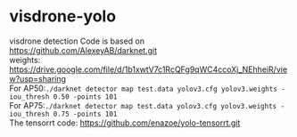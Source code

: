 # visdrone-yolo
visdrone detection
Code is based on https://github.com/AlexeyAB/darknet.git  
weights: https://drive.google.com/file/d/1b1xwtV7c1RcQFg9qWC4ccoXj_NEhheiR/view?usp=sharing  
For AP50:`./darknet detector map test.data yolov3.cfg yolov3.weights -iou_thresh 0.50 -points 101`   
For AP75:`./darknet detector map test.data yolov3.cfg yolov3.weights -iou_thresh 0.75 -points 101`    
The tensorrt code: https://github.com/enazoe/yolo-tensorrt.git     
